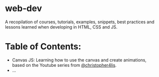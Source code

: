 # web-dev
A recopilation of courses, tutorials, examples, snippets, best practices and lessons learned when developing in HTML, CSS and JS.

# Table of Contents:

* Canvas JS: Learning how to use the canvas and create animations, based on the Youtube series from [@christopher4lis](https://github.com/christopher4lis).
* ...
